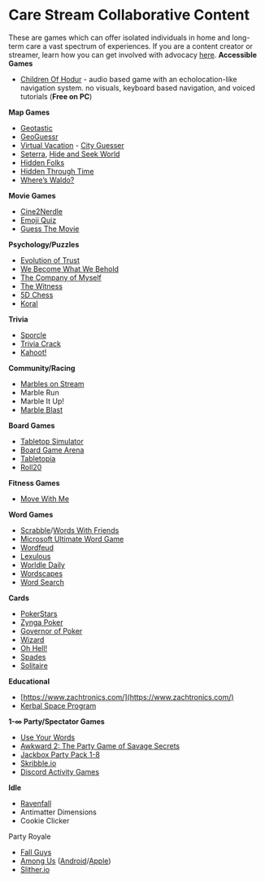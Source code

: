# Care Stream Collaborative Content

These are games which can offer isolated individuals in home and long-term care a vast spectrum of experiences. If you are a content creator or streamer, learn how you can get involved with advocacy [here](https://medium.com/@faulknerfellowship/collaborative-care-stream-content-ideas-for-content-creators-and-family-77124a3ae1cd).
**Accessible Games**
- [Children Of Hodur](https://gamejolt.com/games/childrenofhodur/744367) - audio based game with an echolocation-like navigation system. no visuals, keyboard based navigation, and voiced tutorials (**Free on PC**)


**Map Games**  
- [Geotastic](https://geotastic.net/)  
- [GeoGuessr](https://www.geoguessr.com/) 
- [Virtual Vacation](https://virtualvacation.us/)  - [City Guesser](https://virtualvacation.us/guess)  
- [Seterra](https://www.seterra.com/), [Hide and Seek World](https://hideandseek.world/) 
- [Hidden Folks](https://hiddenfolks.com/) 
- [Hidden Through Time](https://store.steampowered.com/app/524910/Hidden_Through_Time/)  
- [Where’s Waldo?](https://waldo.candlewick.com/)

**Movie Games** 
- [Cine2Nerdle](https://www.cinenerdle2.app/) 
- [Emoji Quiz](https://www.beano.com/categories/emoji-quizzes) 
- [Guess The Movie](https://framed.wtf/)

**Psychology/Puzzles**
- [Evolution of Trust](https://ncase.me/trust/) 
- [We Become What We Behold](https://ncase.itch.io/wbwwb) 
- [The Company of Myself](https://www.newgrounds.com/portal/view/518729)
- [The Witness](https://store.steampowered.com/app/210970/The_Witness/) 
- [5D Chess](https://www.5dchesswithmultiversetimetravel.com/) 
- [Koral](https://store.steampowered.com/app/896750/Koral/)

**Trivia**
- [Sporcle](https://www.sporcle.com/) 
- [Trivia Crack](https://triviacrack.com/) 
- [Kahoot!](https://kahoot.com/)

**Community/Racing** 
- [Marbles on Stream](https://www.marblerun.at/) 
- Marble Run 
- Marble It Up! 
- [Marble Blast](https://marbleblast.vaniverse.io/) 

**Board Games** 
- [Tabletop Simulator](https://store.steampowered.com/app/286160/Tabletop_Simulator/) 
- [Board Game Arena](https://en.boardgamearena.com/) 
- [Tabletopia](https://tabletopia.com/) 
- [Roll20](https://roll20.net/) 

**Fitness Games** 
- [Move With Me](https://glossbird.itch.io/fitment-movewithme)

**Word Games** 
- [Scrabble](https://playscrabble.com)/[Words With Friends](https://wordswithfriends.com/)
- [Microsoft Ultimate Word Game](https://zone.msn.com/en/msultimateword/default.htm)
- [Wordfeud](https://wordfeud.com/) 
- [Lexulous](https://www.lexulous.com/) 
- [Worldle Daily](https://dordlegame.io/daily-wordle) 
- [Wordscapes](https://play.google.com/store/apps/details?id=com.peoplefun.wordcross&hl=en_US&gl=US) 
- [Word Search](https://thewordsearch.com/)

**Cards** 
- [PokerStars](https://www.pokerstars.com/) 
- [Zynga Poker](https://zyngapoker.com/)
- [Governor of Poker](https://www.governorofpoker.com/) 
- [Wizard](https://www.playlisko.com/) 
- [Oh Hell!](https://cardgames.io/ohhell/)
- [Spades](https://cardgames.io/spades/) 
- [Solitaire](https://www.solitairebliss.com/)

**Educational** 
- [https://www.zachtronics.com/](https://www.zachtronics.com/) 
- [Kerbal Space Program](https://www.kerbalspaceprogram.com/) 


**1-∞ Party/Spectator Games** 
- [Use Your Words](https://store.steampowered.com/app/521350/Use_Your_Words/)
- [Awkward 2: The Party Game of Savage Secrets](https://store.steampowered.com/app/1682690/Awkward_2_The_Party_Game_of_Savage_Secrets/)
- [Jackbox Party Pack 1-8](https://www.jackboxgames.com/) 
- [Skribble.io](https://skribbl.io/) 
- [Discord Activity Games](https://support.discord.com/hc/en-us/articles/4422142836759-Activities-on-Discord)

**Idle**
- [Ravenfall](https://www.ravenfall.stream/)
- Antimatter Dimensions
- Cookie Clicker

Party Royale
- [Fall Guys](https://www.fallguys.com/) 
- [Among Us](https://www.innersloth.com/games/among-us/) ([Android](https://play.google.com/store/apps/details?id=com.innersloth.spacemafia&hl=en_US&gl=US)/[Apple](https://apps.apple.com/us/app/among-us/id1351168404))
- [Slither.io](http://slither.io/)
